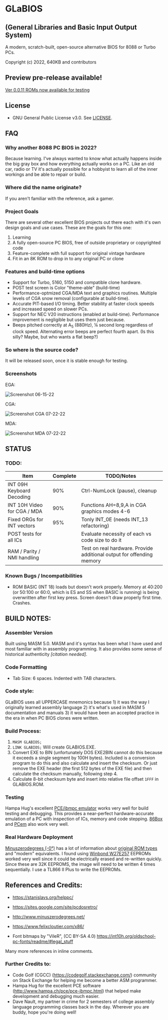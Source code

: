 # GLaBIOS
## (General Libraries and Basic Input Output System)
A modern, scratch-built, open-source alternative BIOS for 8088 or Turbo PCs.

Copyright (c) 2022, 640KB and contributors

## Preview pre-release available!

[Ver 0.0.11 ROMs now available for testing](https://github.com/640-KB/GLaBIOS/releases)

## License

- GNU General Public License v3.0. See [LICENSE](LICENSE).

## FAQ

### Why another 8088 PC BIOS in 2022?

Because learning.  I've always wanted to know what actually happens inside the big gray box
and how everything actually works on a PC. Like an old car, radio or TV it's actually possible
for a hobbyist to learn all of the inner workings and be able to repair or build.

### Where did the name originate?

If you aren't familiar with the reference, ask a gamer.

### Project Goals

There are several other excellent BIOS projects out there each with it's own design goals and use cases. These are the goals for this one:

1. Learning
2. A fully open-source PC BIOS, free of outside proprietary or copyrighted code
3. Feature-complete with full support for original vintage hardware
4. Fit in an 8K ROM to drop in to any original PC or clone

### Features and build-time options

- Support for Turbo, 5160, 5150 and compatible clone hardware.
- POST test screen is Color "theme-able" (build-time)
- Performance-optmized CGA/MDA text and graphics routines. Multiple levels of CGA snow removal (configurable at build-time).
- Accurate PIT-based I/O timing. Better stability at faster clock speeds and increased speed on slower PCs.
- Support for NEC V20 instructions (enabled at build-time). Performance improvement is negligible but uses them just because.
- Beeps pitched correctly at A<sub>5</sub> (880Hz), &frac14; second long regardless of clock speed. Alternating error beeps are perfect fourth apart. (Is this silly? Maybe, but who wants a flat beep?)

### So where is the source code?

It will be released soon, once it is stable enough for testing.

### Screenshots

EGA:

![Screenshot 06-15-22](https://raw.githubusercontent.com/640-KB/GLaBIOS/main/images/ss_0.0.8_1.png)

CGA:

![Screenshot CGA 07-22-22](https://raw.githubusercontent.com/640-KB/GLaBIOS/main/images/ss_0.0.10_cga_2.png)

MDA:

![Screenshot MDA 07-22-22](https://raw.githubusercontent.com/640-KB/GLaBIOS/main/images/ss_0.0.10_mda_1.png)

## STATUS

### TODO:

| Item	| Complete | TODO/Notes |
| ----------- | ----------- | ----------- |
| INT 09H Keyboard Decoding     | 90% | Ctrl-NumLock (pause), cleanup |
| INT 10H Video for CGA / MDA   | 90%  | Functions AH=8,9,A in CGA graphics modes 4-6 |
| Fixed ORGs for INT vectors    | 95%  | Tonly INT_0E (needs INT_13 refactoring) |
| POST tests for all ICs        |     | Evaluate necessity of each vs code size to do it |
| RAM / Parity / NMI handling   |     |	Test on real hardware. Provide additional output for offending memory |

### Known Bugs / Incompatibilities

- ROM BASIC (INT 18) loads but doesn't work properly. Memory at 40:200 (or 50:100 or 60:0, which is ES and SS when BASIC is running) is being overwritten after first key press. Screen doesn't draw properly first time. Crashes.

## BUILD NOTES:

### Assembler Version

Built using MASM 5.0. MASM and it's syntax has been what I have used and most familiar with in assembly programming. It also provides some sense of historical authenticity _[citation needed]_.

### Code Formatting
- Tab Size: 6 spaces. Indented with TAB characters.

### Code style:
GLaBIOS uses all UPPERCASE mnemonics because 1) it was the way I originally
learned assembly language 2) it's what's used in MASM 5 documentation
and manuals 3) it would have been an accepted practice in the era in when 
PC BIOS clones were written.

### Build Process:

1. `MASM GLABIOS;`
2. `LINK GLABIOS;`  Will create GLABIOS.EXE.
3. Convert EXE to BIN (unfortunately DOS EXE2BIN cannot do this because it exceeds a single segment by 100H bytes). Included is a conversion program to do this and also calculate and insert the checksum. Or just remove the EXE header (the first 512 bytes of the EXE file) and then calculate the checksum manually, following step 4.
4. Calculate 8-bit checksum byte and insert into relative file offset `1FFF` in GLABIOS.ROM.

### Testing

Hampa Hug's excellent [PCE/ibmpc emulator](http://hampa.ch/pce/pce-ibmpc.html) works very well for build testing and debugging.  This provides a near-perfect hardware-accurate emulation of a PC with inspection of ICs, memory and code stepping.  [86Box](http://86box.net/) and [PCem](http://pcem-emulator.co.uk/index.html) also work very well.

### Real Hardware Deployment

[Minuszerodegrees (-0°)](http://www.minuszerodegrees.net/) has a lot of information about [original ROM types](http://minuszerodegrees.net/rom/rom.htm) and "modern" equivalents. I found using [Winbond W27E257](http://www.minuszerodegrees.net/rom/misc/Winbond%20W27E257%20as%2027C256%20replacement.htm) EEPROMs worked very well since it could be electrically erased and re-written quickly.  Since these are 32K EEPROMS, the image will need to be written 4 times sequentially.  I use a TL866 II Plus to write the EEPROMs.

## References and Credits:

- https://stanislavs.org/helppc/
- https://sites.google.com/site/pcdosretro/
- http://www.minuszerodegrees.net/
- https://www.felixcloutier.com/x86/

- Font bitmaps by "VileR", (CC BY-SA 4.0)
	https://int10h.org/oldschool-pc-fonts/readme/#legal_stuff
	
Many more references in inline comments.

### Further Credits to:

- Code Golf (CGCC) (https://codegolf.stackexchange.com/) community on Stack Exchange for helping me become a better ASM programmer.
- Hampa Hug for the excellent PCE software (http://www.hampa.ch/pce/pce-ibmpc.html) that helped make development and debugging much easier.
- Dave Nault, my partner in crime for 2 semesters of college assembly language programming classes back in the day. Wherever you are buddy, hope you're doing well!
